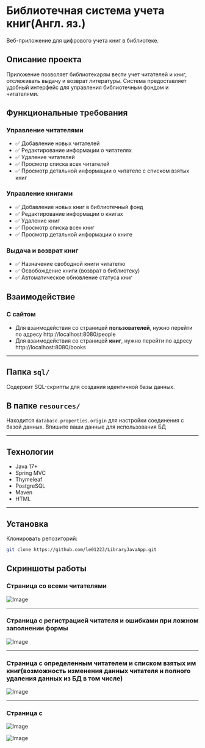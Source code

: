 # Библиотечная система учета книг(Англ. яз.)

Веб-приложение для цифрового учета книг в библиотеке.

## Описание проекта

Приложение позволяет библиотекарям вести учет читателей и книг, отслеживать выдачу и возврат литературы. Система предоставляет удобный интерфейс для управления библиотечным фондом и читателями.

## Функциональные требования

### Управление читателями
- ✅ Добавление новых читателей
- ✅ Редактирование информации о читателях
- ✅ Удаление читателей
- ✅ Просмотр списка всех читателей
- ✅ Просмотр детальной информации о читателе с списком взятых книг

### Управление книгами
- ✅ Добавление новых книг в библиотечный фонд
- ✅ Редактирование информации о книгах
- ✅ Удаление книг
- ✅ Просмотр списка всех книг
- ✅ Просмотр детальной информации о книге

### Выдача и возврат книг
- ✅ Назначение свободной книги читателю
- ✅ Освобождение книги (возврат в библиотеку)
- ✅ Автоматическое обновление статуса книг

## Взаимодействие
### С сайтом
- Для взаимодействия со страницей **пользователей**, нужно перейти по адресу http://localhost:8080/people
- Для взаимодействия со страницей **книг**, нужно перейти по адресу http://localhost:8080/books

---

## Папка `sql/`
Содержит SQL-скрипты для создания идентичной базы данных.

## В папке `resources/`
Находится `database.properties.origin` для настройки соединения с базой данных. Впишите ваши данные для использования БД

---

## Технологии

- Java 17+
- Spring MVC
- Thymeleaf
- PostgreSQL
- Maven
- HTML

---

## Установка

Клонировать репозиторий:

```bash
git clone https://github.com/le01223/LibraryJavaApp.git
```


## Скриншоты работы
### Страница со всеми читателями
![Image](https://github.com/user-attachments/assets/7b469022-6c72-4344-90d8-70c07a676345)

---
### Страница с регистрацией читателя и ошибками при ложном заполнении формы
![Image](https://github.com/user-attachments/assets/32e55609-4dc8-4bbe-a7bf-b962ed954f76)

---
### Страница с определенным читателем и списком взятых им книг(возможность изменения данных читателя и полного удаления данных из БД в том числе)
![Image](https://github.com/user-attachments/assets/09a39cb2-56d4-4b21-bc7f-72f1f4196711)



---

### Страница с 
![Image](https://github.com/user-attachments/assets/3af964fa-b3d7-4d73-857c-d1b08de96230)

![Image](https://github.com/user-attachments/assets/52133afd-16c5-4eb1-ae87-f347e4784c86)
